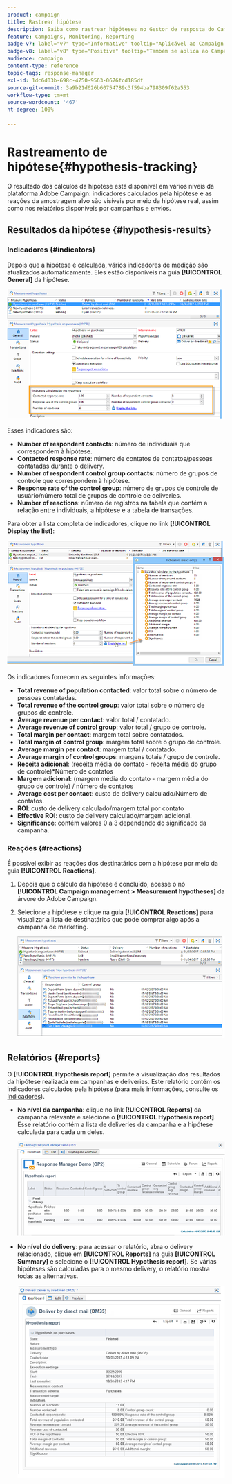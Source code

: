 ```yaml
---
product: campaign
title: Rastrear hipótese
description: Saiba como rastrear hipóteses no Gestor de resposta do Campaign
feature: Campaigns, Monitoring, Reporting
badge-v7: label="v7" type="Informative" tooltip="Aplicável ao Campaign Classic v7"
badge-v8: label="v8" type="Positive" tooltip="Também se aplica ao Campaign v8"
audience: campaign
content-type: reference
topic-tags: response-manager
exl-id: 1dc6d03b-698c-4750-9563-0676fcd185df
source-git-commit: 3a9b21d626b60754789c3f594ba798309f62a553
workflow-type: tm+mt
source-wordcount: '467'
ht-degree: 100%

---
```


# Rastreamento de hipótese{#hypothesis-tracking}



O resultado dos cálculos da hipótese está disponível em vários níveis da plataforma Adobe Campaign: indicadores calculados pela hipótese e as reações da amostragem alvo são visíveis por meio da hipótese real, assim como nos relatórios disponíveis por campanhas e envios.

## Resultados da hipótese {#hypothesis-results}

### Indicadores {#indicators}

Depois que a hipótese é calculada, vários indicadores de medição são atualizados automaticamente. Eles estão disponíveis na guia **[!UICONTROL General]** da hipótese.

![](assets/response_hypothesis_delivery_example_010.png)

Esses indicadores são:

* **Number of respondent contacts**: número de individuais que correspondem à hipótese.
* **Contacted response rate**: número de contatos de contatos/pessoas contatadas durante o delivery.
* **Number of respondent control group contacts**: número de grupos de controle que correspondem à hipótese.
* **Response rate of the control group**: número de grupos de controle de usuário/número total de grupos de controle de deliveries.
* **Number of reactions**: número de registros na tabela que contém a relação entre individuais, a hipótese e a tabela de transações.

Para obter a lista completa de indicadores, clique no link **[!UICONTROL Display the list]**:

![](assets/response_hypothesis_indicators_002.png)

Os indicadores fornecem as seguintes informações:

* **Total revenue of population contacted**: valor total sobre o número de pessoas contatadas.
* **Total revenue of the control group**: valor total sobre o número de grupos de controle.
* **Average revenue per contact**: valor total / contatado.
* **Average revenue of control group**: valor total / grupo de controle.
* **Total margin per contact**: margem total sobre contatados.
* **Total margin of control group**: margem total sobre o grupo de controle.
* **Average margin per contact**: margem total / contatado.
* **Average margin of control groups**: margens totais / grupo de controle.
* **Receita adicional**: (receita média do contato - receita média do grupo de controle)&#42;Número de contatos
* **Margem adicional**: (margem média do contato - margem média do grupo de controle) / número de contatos
* **Average cost per contact**: custo de delivery calculado/Número de contatos.
* **ROI**: custo de delivery calculado/margem total por contato
* **Effective ROI**: custo de delivery calculado/margem adicional.
* **Significance**: contém valores 0 a 3 dependendo do significado da campanha.

### Reações {#reactions}

É possível exibir as reações dos destinatários com a hipótese por meio da guia **[!UICONTROL Reactions]**.

1. Depois que o cálculo da hipótese é concluído, acesse o nó **[!UICONTROL Campaign management > Measurement hypotheses]** da árvore do Adobe Campaign.
1. Selecione a hipótese e clique na guia **[!UICONTROL Reactions]** para visualizar a lista de destinatários que pode comprar algo após a campanha de marketing.

   ![](assets/response_hypothesis_reactions_001.png)

## Relatórios {#reports}

O **[!UICONTROL Hypothesis report]** permite a visualização dos resultados da hipótese realizada em campanhas e deliveries. Este relatório contém os indicadores calculados pela hipótese (para mais informações, consulte os [Indicadores](#indicators)).

* **No nível da campanha**: clique no link **[!UICONTROL Reports]** da campanha relevante e selecione o **[!UICONTROL Hypothesis report]**. Esse relatório contém a lista de deliveries da campanha e a hipótese calculada para cada um deles.

  ![](assets/response_hypothesis_campaign_report_001.png)

* **No nível do delivery**: para acessar o relatório, abra o delivery relacionado, clique em **[!UICONTROL Reports]** na guia **[!UICONTROL Summary]** e selecione o **[!UICONTROL Hypothesis report]**. Se várias hipóteses são calculadas para o mesmo delivery, o relatório mostra todas as alternativas.

  ![](assets/response_hypothesis_delivery_report_001.png)
